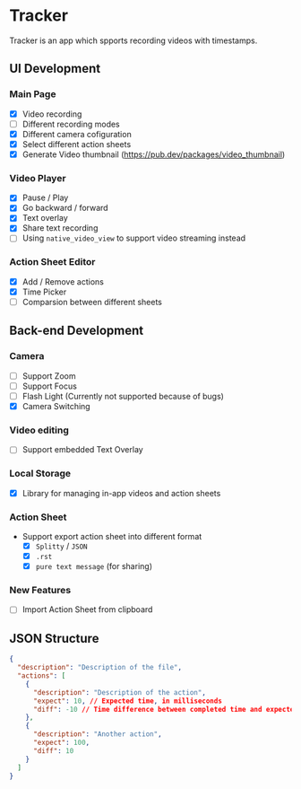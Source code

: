 # Tracker

Tracker is an app which spports recording videos with timestamps.
## UI Development
### Main Page

- [X] Video recording
- [ ] Different recording modes
- [x] Different camera cofiguration
- [x] Select different action sheets
- [x] Generate Video thumbnail (https://pub.dev/packages/video_thumbnail) 

### Video Player

- [x] Pause / Play
- [x] Go backward / forward
- [x] Text overlay
- [x] Share text recording
- [ ] Using `native_video_view` to support video streaming instead

### Action Sheet Editor

- [x] Add / Remove actions
- [x] Time Picker
- [ ] Comparsion between different sheets

## Back-end Development

### Camera

- [ ] Support Zoom
- [ ] Support Focus
- [ ] Flash Light (Currently not supported because of bugs)
- [X] Camera Switching
### Video editing

- [ ] Support embedded Text Overlay

### Local Storage

- [X] Library for managing in-app videos and action sheets

### Action Sheet

* Support export action sheet into different format
  - [x] `Splitty` / `JSON`
  - [x] `.rst`
  - [x] `pure text message` (for sharing)

### New Features

 - [ ] Import Action Sheet from clipboard
## JSON Structure

```json
{
  "description": "Description of the file",
  "actions": [
    {
      "description": "Description of the action",
      "expect": 10, // Expected time, in milliseconds
      "diff": -10 // Time difference between completed time and expected time, in milliseconds
    },
    {
      "description": "Another action",
      "expect": 100,
      "diff": 10
    }
  ]
}
```